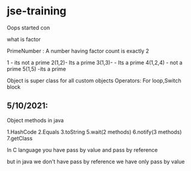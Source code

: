 # jse-training
Oops started
con


what is factor

PrimeNumber : A number having factor count is  exactly 2

1 - its not a prime
2(1,2)- Its a prime
3(1,3)- - Its a prime
4(1,2,4) - not a prime
5(1,5) -its a prime

Object is super class for all custom objects
Operators:
For loop,Switch block

5/10/2021:
-------------------
Object methods in java

1.HashCode
2.Equals
3.toString
5.wait(2 methods)
6.notify(3 methods)
7.getClass


In C language you have pass by value and pass by reference

but in java we don't have pass by reference we have only pass by value
